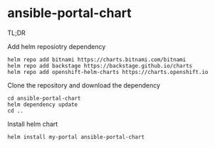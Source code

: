 # ansible-portal-chart

TL;DR

Add helm reposiotry dependency
```
helm repo add bitnami https://charts.bitnami.com/bitnami
helm repo add backstage https://backstage.github.io/charts
helm repo add openshift-helm-charts https://charts.openshift.io
```

Clone the repository and download the dependency
```
cd ansible-portal-chart
helm dependency update
cd ..
```

Install helm chart
```
helm install my-portal ansible-portal-chart
```

